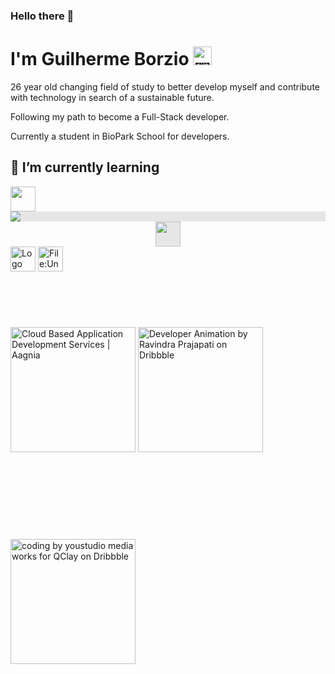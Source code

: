 ### Hello there 👋

# I'm Guilherme Borzio <img src="https://images.emojiterra.com/twitter/512px/1f1e7-1f1f7.png" jsaction="load:XAeZkd;" jsname="HiaYvf" class="n3VNCb KAlRDb" alt="🇧🇷 Bandeira: Brasil Emoji | Bandeira Do Brasil Emoji" data-noaft="1" style="width: 30px; height: 30px; margin: 0px;">
 26 year old changing field of study to better develop myself and contribute with technology in search of a sustainable future.
 
 Following my path to become a Full-Stack developer.
 
 Currently a student in BioPark School for developers.
 
## 🌱 I’m currently learning
<div> <img src="https://e7.pngegg.com/pngimages/465/779/png-clipart-blue-and-white-c-logo-the-c-programming-language-computer-programming-computer-icons-programmer-blue-angle.png" jsaction="load:XAeZkd;" style="width: 40px; height: 40px; margin: 0px;"> <img style="display: block;-webkit-user-select: none;margin: auto;background-color: hsl(0, 0%, 90%);transition: background-color 300ms;" src="https://upload.wikimedia.org/wikipedia/commons/thumb/6/61/HTML5_logo_and_wordmark.svg/40px-HTML5_logo_and_wordmark.svg.png"> <img style="display: block;-webkit-user-select: none;margin: auto;cursor: zoom-in;background-color: hsl(0, 0%, 90%);transition: background-color 300ms;" src="https://upload.wikimedia.org/wikipedia/commons/thumb/d/d5/CSS3_logo_and_wordmark.svg/1200px-CSS3_logo_and_wordmark.svg.png" width="40px" height="40px"> <img src="https://logospng.org/download/mysql/mysql-256.png" jsaction="load:XAeZkd;" jsname="HiaYvf" class="n3VNCb KAlRDb" alt="Logo MySQL – Logos PNG" data-noaft="1" style="width: 40px; height: 40px; margin: 0px;"> <img src="https://upload.wikimedia.org/wikipedia/commons/thumb/9/99/Unofficial_JavaScript_logo_2.svg/512px-Unofficial_JavaScript_logo_2.svg.png" jsaction="load:XAeZkd;" jsname="HiaYvf" class="n3VNCb KAlRDb" alt="File:Unofficial JavaScript logo 2.svg - Wikimedia Commons" data-noaft="1" style="width: 40px; height: 40px; margin: 0px;"> </div>

<!--
<div>
<a href="https://github.com/guilhermeborzio">
<img height="150em" src="https://github-readme-stats.vercel.app/api/top-langs/?username=guilhermeborzio&layout=compact&langs_count=7&theme=dracula"/>
<img height="150em" src="https://github-readme-stats.vercel.app/api?username=guilhermeborzio&show_icons=true&theme=dracula&include_all_commits=true&count_private=true"/>
</div>
-->

###

<img src="https://www.aagnia.com/wp-content/uploads/2021/12/39998-web-development.gif" jsaction="load:XAeZkd;" jsname="HiaYvf" class="n3VNCb KAlRDb" alt="Cloud Based Application Development Services | Aagnia" data-noaft="1" id="imi" data-w="640" data-h="640" style="width: 200px; height: 200px; margin: 63.3px 0px;"> <img src="https://cdn.dribbble.com/users/1876781/screenshots/6169542/web_character.gif" jsaction="load:XAeZkd;" jsname="HiaYvf" class="n3VNCb KAlRDb" alt="Developer Animation by Ravindra Prajapati on Dribbble" data-noaft="1" style="width: 200px; height: 200px; margin: 0px;"> <img src="https://cdn.dribbble.com/users/1708816/screenshots/15637256/media/f9826f0af8a49462f048262a8502035b.gif" jsaction="load:XAeZkd;" jsname="HiaYvf" class="n3VNCb KAlRDb" alt="coding by youstudio media works for QClay on Dribbble" data-noaft="1" id="imi" data-w="1600" data-h="1200" style="width: 200px; height: 200px; margin: 76.05px 0px;"> 

<!--
**guilhermeborzio/guilhermeborzio** is a ✨ _special_ ✨ repository because its `README.md` (this file) appears on your GitHub profile.

Here are some ideas to get you started:

- 🔭 I’m currently working on ...
- 🌱 I’m currently learning ...
- 👯 I’m looking to collaborate on ...
- 🤔 I’m looking for help with ...
- 💬 Ask me about ...
- 📫 How to reach me: ...
- 😄 Pronouns: ...
- ⚡ Fun fact: ...
-->
